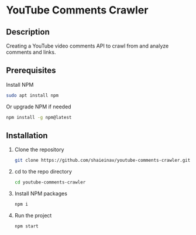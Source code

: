 # YouTube Comments Crawler

## Description
Creating a YouTube video comments API to crawl from and analyze comments and links.

## Prerequisites

Install NPM
```sh
sudo apt install npm
```

Or upgrade NPM if needed
```sh
npm install -g npm@latest
```

## Installation

1. Clone the repository
   ```sh
   git clone https://github.com/shaieinav/youtube-comments-crawler.git
   ```
2. cd to the repo directory
   ```sh
   cd youtube-comments-crawler
   ```
3. Install NPM packages
   ```sh
   npm i
   ```
4. Run the project
   ```sh
   npm start
   ```